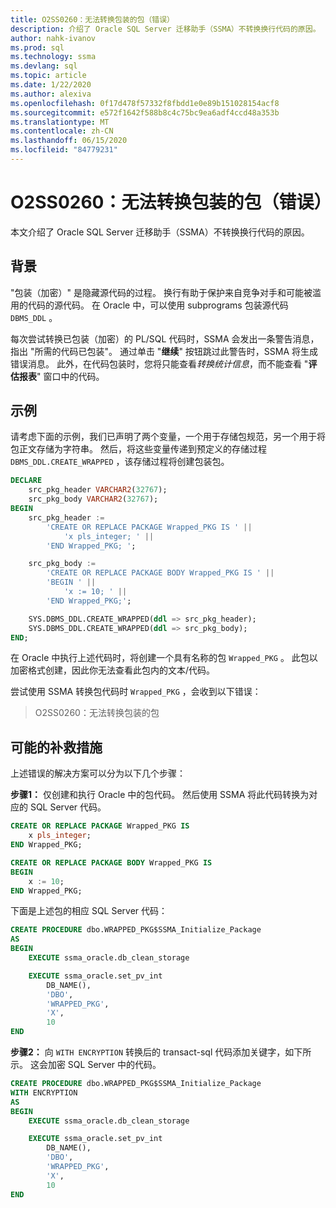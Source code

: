 ```yaml
---
title: O2SS0260：无法转换包装的包（错误）
description: 介绍了 Oracle SQL Server 迁移助手（SSMA）不转换换行代码的原因。
author: nahk-ivanov
ms.prod: sql
ms.technology: ssma
ms.devlang: sql
ms.topic: article
ms.date: 1/22/2020
ms.author: alexiva
ms.openlocfilehash: 0f17d478f57332f8fbdd1e0e89b151028154acf8
ms.sourcegitcommit: e572f1642f588b8c4c75bc9ea6adf4ccd48a353b
ms.translationtype: MT
ms.contentlocale: zh-CN
ms.lasthandoff: 06/15/2020
ms.locfileid: "84779231"
---
```

# <a name="o2ss0260-wrapped-package-cannot-be-converted-error"></a>O2SS0260：无法转换包装的包（错误）

本文介绍了 Oracle SQL Server 迁移助手（SSMA）不转换换行代码的原因。

## <a name="background"></a>背景

"包装（加密）" 是隐藏源代码的过程。 换行有助于保护来自竞争对手和可能被滥用的代码的源代码。 在 Oracle 中，可以使用 subprograms 包装源代码 `DBMS_DDL` 。

每次尝试转换已包装（加密）的 PL/SQL 代码时，SSMA 会发出一条警告消息，指出 "所需的代码已包装"。 通过单击 "**继续**" 按钮跳过此警告时，SSMA 将生成错误消息。 此外，在代码包装时，您将只能查看*转换统计信息*，而不能查看 "**评估报表**" 窗口中的代码。

## <a name="example"></a>示例

请考虑下面的示例，我们已声明了两个变量，一个用于存储包规范，另一个用于将包正文存储为字符串。 然后，将这些变量传递到预定义的存储过程 `DBMS_DDL.CREATE_WRAPPED` ，该存储过程将创建包装包。

```sql
DECLARE
    src_pkg_header VARCHAR2(32767);
    src_pkg_body VARCHAR2(32767);
BEGIN
    src_pkg_header :=
        'CREATE OR REPLACE PACKAGE Wrapped_PKG IS ' ||
            'x pls_integer; ' ||
        'END Wrapped_PKG; ';

    src_pkg_body :=
        'CREATE OR REPLACE PACKAGE BODY Wrapped_PKG IS ' ||
        'BEGIN ' ||
            'x := 10; ' ||
        'END Wrapped_PKG;';

    SYS.DBMS_DDL.CREATE_WRAPPED(ddl => src_pkg_header);
    SYS.DBMS_DDL.CREATE_WRAPPED(ddl => src_pkg_body);
END;
```

在 Oracle 中执行上述代码时，将创建一个具有名称的包 `Wrapped_PKG` 。 此包以加密格式创建，因此你无法查看此包内的文本/代码。

尝试使用 SSMA 转换包代码时 `Wrapped_PKG` ，会收到以下错误：

> O2SS0260：无法转换包装的包

## <a name="possible-remedies"></a>可能的补救措施

上述错误的解决方案可以分为以下几个步骤：

**步骤1：** 仅创建和执行 Oracle 中的包代码。 然后使用 SSMA 将此代码转换为对应的 SQL Server 代码。

```sql
CREATE OR REPLACE PACKAGE Wrapped_PKG IS
    x pls_integer;
END Wrapped_PKG;

CREATE OR REPLACE PACKAGE BODY Wrapped_PKG IS
BEGIN
    x := 10;
END Wrapped_PKG;
```

下面是上述包的相应 SQL Server 代码：

```sql
CREATE PROCEDURE dbo.WRAPPED_PKG$SSMA_Initialize_Package
AS
BEGIN
    EXECUTE ssma_oracle.db_clean_storage

    EXECUTE ssma_oracle.set_pv_int
        DB_NAME(),
        'DBO',
        'WRAPPED_PKG',
        'X',
        10
END
```

**步骤2：** 向 `WITH ENCRYPTION` 转换后的 transact-sql 代码添加关键字，如下所示。 这会加密 SQL Server 中的代码。

```sql
CREATE PROCEDURE dbo.WRAPPED_PKG$SSMA_Initialize_Package
WITH ENCRYPTION
AS
BEGIN
    EXECUTE ssma_oracle.db_clean_storage

    EXECUTE ssma_oracle.set_pv_int
        DB_NAME(),
        'DBO',
        'WRAPPED_PKG',
        'X',
        10
END
```
